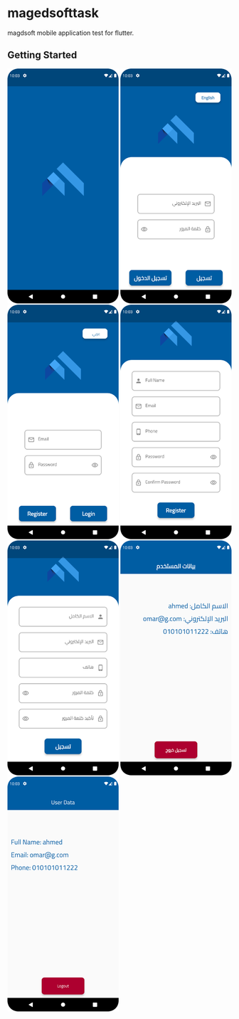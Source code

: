 # magedsofttask

magdsoft mobile application test for flutter.

## Getting Started

<img alt="splashscreen" src="https://github.com/omarabdullah1/magedsofttest/blob/master/screenshots/splashscreen.png" width="250" title="Splash Screen"/> <img alt="loginarabic" src="https://github.com/omarabdullah1/magedsofttest/blob/master/screenshots/loginarabic.png" width="250" title="Login Arabic"/> <img alt="loginenglish" src="https://github.com/omarabdullah1/magedsofttest/blob/master/screenshots/loginenglish.png" width="250" title="Login English"/> <img alt="registerenglish" src="https://github.com/omarabdullah1/magedsofttest/blob/master/screenshots/registerenglish.png" width="250" title="Register English"/> <img alt="registerarabic" src="https://github.com/omarabdullah1/magedsofttest/blob/master/screenshots/resgisterarabic.png" width="250" title="Register Arabic"/> <img alt="userprofilearabic" src="https://github.com/omarabdullah1/magedsofttest/blob/master/screenshots/userprofilearabic.png" width="250" title="User Profile Arabic"/> <img alt="userprofileenglish" src="https://github.com/omarabdullah1/magedsofttest/blob/master/screenshots/userprofileenglish.png" width="250" title="User Profile English"/>
